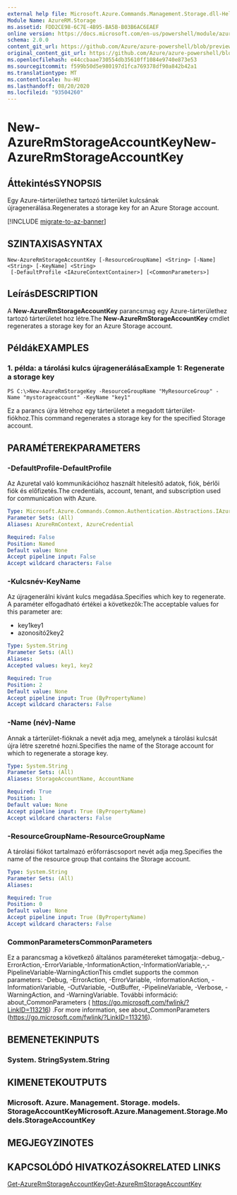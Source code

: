 ```yaml
---
external help file: Microsoft.Azure.Commands.Management.Storage.dll-Help.xml
Module Name: AzureRM.Storage
ms.assetid: FDD2CE98-6C7E-4B95-BA5B-B03B6AC6EAEF
online version: https://docs.microsoft.com/en-us/powershell/module/azurerm.storage/new-azurermstorageaccountkey
schema: 2.0.0
content_git_url: https://github.com/Azure/azure-powershell/blob/preview/src/ResourceManager/Storage/Commands.Management.Storage/help/New-AzureRmStorageAccountKey.md
original_content_git_url: https://github.com/Azure/azure-powershell/blob/preview/src/ResourceManager/Storage/Commands.Management.Storage/help/New-AzureRmStorageAccountKey.md
ms.openlocfilehash: e44ccbaae730554db35610ff1084e9740e873e53
ms.sourcegitcommit: f599b50d5e980197d1fca769378df90a842b42a1
ms.translationtype: MT
ms.contentlocale: hu-HU
ms.lasthandoff: 08/20/2020
ms.locfileid: "93504260"
---
```

# <span data-ttu-id="76f47-101">New-AzureRmStorageAccountKey</span><span class="sxs-lookup"><span data-stu-id="76f47-101">New-AzureRmStorageAccountKey</span></span>

## <span data-ttu-id="76f47-102">Áttekintés</span><span class="sxs-lookup"><span data-stu-id="76f47-102">SYNOPSIS</span></span>
<span data-ttu-id="76f47-103">Egy Azure-tárterülethez tartozó tárterület kulcsának újragenerálása.</span><span class="sxs-lookup"><span data-stu-id="76f47-103">Regenerates a storage key for an Azure Storage account.</span></span>

[!INCLUDE [migrate-to-az-banner](../../includes/migrate-to-az-banner.md)]

## <span data-ttu-id="76f47-104">SZINTAXISA</span><span class="sxs-lookup"><span data-stu-id="76f47-104">SYNTAX</span></span>

```
New-AzureRmStorageAccountKey [-ResourceGroupName] <String> [-Name] <String> [-KeyName] <String>
 [-DefaultProfile <IAzureContextContainer>] [<CommonParameters>]
```

## <span data-ttu-id="76f47-105">Leírás</span><span class="sxs-lookup"><span data-stu-id="76f47-105">DESCRIPTION</span></span>
<span data-ttu-id="76f47-106">A **New-AzureRmStorageAccountKey** parancsmag egy Azure-tárterülethez tartozó tárterületet hoz létre.</span><span class="sxs-lookup"><span data-stu-id="76f47-106">The **New-AzureRmStorageAccountKey** cmdlet regenerates a storage key for an Azure Storage account.</span></span>

## <span data-ttu-id="76f47-107">Példák</span><span class="sxs-lookup"><span data-stu-id="76f47-107">EXAMPLES</span></span>

### <span data-ttu-id="76f47-108">1. példa: a tárolási kulcs újragenerálása</span><span class="sxs-lookup"><span data-stu-id="76f47-108">Example 1: Regenerate a storage key</span></span>
```
PS C:\>New-AzureRmStorageKey -ResourceGroupName "MyResourceGroup" -Name "mystorageaccount" -KeyName "key1"
```

<span data-ttu-id="76f47-109">Ez a parancs újra létrehoz egy tárterületet a megadott tárterület-fiókhoz.</span><span class="sxs-lookup"><span data-stu-id="76f47-109">This command regenerates a storage key for the specified Storage account.</span></span>

## <span data-ttu-id="76f47-110">PARAMÉTEREK</span><span class="sxs-lookup"><span data-stu-id="76f47-110">PARAMETERS</span></span>

### <span data-ttu-id="76f47-111">-DefaultProfile</span><span class="sxs-lookup"><span data-stu-id="76f47-111">-DefaultProfile</span></span>
<span data-ttu-id="76f47-112">Az Azuretal való kommunikációhoz használt hitelesítő adatok, fiók, bérlői fiók és előfizetés.</span><span class="sxs-lookup"><span data-stu-id="76f47-112">The credentials, account, tenant, and subscription used for communication with Azure.</span></span>

```yaml
Type: Microsoft.Azure.Commands.Common.Authentication.Abstractions.IAzureContextContainer
Parameter Sets: (All)
Aliases: AzureRmContext, AzureCredential

Required: False
Position: Named
Default value: None
Accept pipeline input: False
Accept wildcard characters: False
```

### <span data-ttu-id="76f47-113">-Kulcsnév</span><span class="sxs-lookup"><span data-stu-id="76f47-113">-KeyName</span></span>
<span data-ttu-id="76f47-114">Az újragenerálni kívánt kulcs megadása.</span><span class="sxs-lookup"><span data-stu-id="76f47-114">Specifies which key to regenerate.</span></span>
<span data-ttu-id="76f47-115">A paraméter elfogadható értékei a következők:</span><span class="sxs-lookup"><span data-stu-id="76f47-115">The acceptable values for this parameter are:</span></span>
- <span data-ttu-id="76f47-116">key1</span><span class="sxs-lookup"><span data-stu-id="76f47-116">key1</span></span>
- <span data-ttu-id="76f47-117">azonosító2</span><span class="sxs-lookup"><span data-stu-id="76f47-117">key2</span></span>

```yaml
Type: System.String
Parameter Sets: (All)
Aliases:
Accepted values: key1, key2

Required: True
Position: 2
Default value: None
Accept pipeline input: True (ByPropertyName)
Accept wildcard characters: False
```

### <span data-ttu-id="76f47-118">-Name (név)</span><span class="sxs-lookup"><span data-stu-id="76f47-118">-Name</span></span>
<span data-ttu-id="76f47-119">Annak a tárterület-fióknak a nevét adja meg, amelynek a tárolási kulcsát újra létre szeretné hozni.</span><span class="sxs-lookup"><span data-stu-id="76f47-119">Specifies the name of the Storage account for which to regenerate a storage key.</span></span>

```yaml
Type: System.String
Parameter Sets: (All)
Aliases: StorageAccountName, AccountName

Required: True
Position: 1
Default value: None
Accept pipeline input: True (ByPropertyName)
Accept wildcard characters: False
```

### <span data-ttu-id="76f47-120">-ResourceGroupName</span><span class="sxs-lookup"><span data-stu-id="76f47-120">-ResourceGroupName</span></span>
<span data-ttu-id="76f47-121">A tárolási fiókot tartalmazó erőforráscsoport nevét adja meg.</span><span class="sxs-lookup"><span data-stu-id="76f47-121">Specifies the name of the resource group that contains the Storage account.</span></span>

```yaml
Type: System.String
Parameter Sets: (All)
Aliases:

Required: True
Position: 0
Default value: None
Accept pipeline input: True (ByPropertyName)
Accept wildcard characters: False
```

### <span data-ttu-id="76f47-122">CommonParameters</span><span class="sxs-lookup"><span data-stu-id="76f47-122">CommonParameters</span></span>
<span data-ttu-id="76f47-123">Ez a parancsmag a következő általános paramétereket támogatja:-debug,-ErrorAction,-ErrorVariable,-InformationAction,-InformationVariable,-,-PipelineVariable-WarningAction</span><span class="sxs-lookup"><span data-stu-id="76f47-123">This cmdlet supports the common parameters: -Debug, -ErrorAction, -ErrorVariable, -InformationAction, -InformationVariable, -OutVariable, -OutBuffer, -PipelineVariable, -Verbose, -WarningAction, and -WarningVariable.</span></span> <span data-ttu-id="76f47-124">További információ: about_CommonParameters ( https://go.microsoft.com/fwlink/?LinkID=113216) .</span><span class="sxs-lookup"><span data-stu-id="76f47-124">For more information, see about_CommonParameters (https://go.microsoft.com/fwlink/?LinkID=113216).</span></span>

## <span data-ttu-id="76f47-125">BEMENETEK</span><span class="sxs-lookup"><span data-stu-id="76f47-125">INPUTS</span></span>

### <span data-ttu-id="76f47-126">System. String</span><span class="sxs-lookup"><span data-stu-id="76f47-126">System.String</span></span>

## <span data-ttu-id="76f47-127">KIMENETEK</span><span class="sxs-lookup"><span data-stu-id="76f47-127">OUTPUTS</span></span>

### <span data-ttu-id="76f47-128">Microsoft. Azure. Management. Storage. models. StorageAccountKey</span><span class="sxs-lookup"><span data-stu-id="76f47-128">Microsoft.Azure.Management.Storage.Models.StorageAccountKey</span></span>

## <span data-ttu-id="76f47-129">MEGJEGYZI</span><span class="sxs-lookup"><span data-stu-id="76f47-129">NOTES</span></span>

## <span data-ttu-id="76f47-130">KAPCSOLÓDÓ HIVATKOZÁSOK</span><span class="sxs-lookup"><span data-stu-id="76f47-130">RELATED LINKS</span></span>

[<span data-ttu-id="76f47-131">Get-AzureRmStorageAccountKey</span><span class="sxs-lookup"><span data-stu-id="76f47-131">Get-AzureRmStorageAccountKey</span></span>](./Get-AzureRmStorageAccountKey.md)
